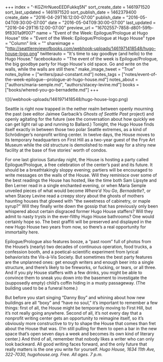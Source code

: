 +++
index = "-KGZHrNueoEEDFukkq5N"
sort_create_date = 1461971520
sort_last_updated = 1461971520
sort_publish_date = 1462379400
create_date = "2016-04-29T16:12:00-07:00"
publish_date = "2016-05-04T09:30:00-07:00"
date = "2016-05-04T09:30:00-07:00"
last_updated = "2016-04-29T16:12:00-07:00"
preview_url = "16702557-7858-d801-59fb-9f8301a9f007"
name = "Event of the Week: Epilogue/Prologue at Hugo House"
title = "Event of the Week: Epilogue/Prologue at Hugo House"
type = "Column"
link = ""
shareimage = "http://seattlereviewofbooks.com/webhook-uploads/1461971418548/hugo-house-logo.png"
twitterauto = "It's time to say goodbye (and hello) to the Hugo House."
facebookauto = "The event of the week is Epilogue/Prologue, the big goodbye party for Hugo House's old space. Go and write on the walls, while the walls are still there."
make_image_tweet = "True"
notes_byline = ["writers/paul-constant.md"]
notes_tags = ["notes/event-of-the-week-epilogue--prologue-at-hugo-house.md"]
notes_about = ["authors/maria-semple.md", "authors/stacey-levine.md"]
books = ["books/whered-you-go-bernadette.md"]
+++
<p class="image">![](/webhook-uploads/1461971418548/hugo-house-logo.png)</p>

Seattle is right now trapped in the nether realm between openly mourning the past (see editor Jaimee Garbacik’s *Ghosts of Seattle Past* project) and openly agitating for the future (see the conversation about how quickly we can get light rail up and running to Ballard.) Tonight, the Hugo House finds itself exactly in between those two polar Seattle extremes, as a kind of Schrödinger’s nonprofit writing center. In twelve days, the House moves to its temporary headquarters on First Hill as a two-year guest of the Frye Art Museum while the old structure is demolished to make way for a shiny new facility at the base of five stories’ worth of condos.

For one last glorious Saturday night, the House is hosting a party called Epilogue/Prologue, a free celebration of the center’s past and its future. It should be a breathtakingly sloppy evening; partiers will be encouraged to write messages on the walls of the House. Will they reminisce over some of the best readings the House has hosted, like the time both Sam Lipsyte and Ben Lerner read in a single enchanted evening, or when Maria Semple unveiled pieces of what would become *Where’d You Go, Bernadette*?, or when Stacey Levine read a creepy story about the ghosts of mothers haunting houses that glowed with "the sweetness of cabinetry, or maple syrup?" Will they finally write down the gossip that has previously only been whispered about certain disgraced former Hugo House staffers? Will they admit to nasty trysts in the ever-filthy Hugo House bathrooms? One would certainly hope so. The best graffiti will be preserved and displayed in the new Hugo House two years from now, so there’s a real opportunity for immortality here.

Epilogue/Prologue also features booze, a “past room” full of photos from the House’s (nearly) two decades of continuous operation, food trucks, a confession booth, and a poetical-scientific experiment from lyrical behaviorists the Vis-à-Vis Society. But sometimes the best party features are the unplanned ones: get enough writers and enough beer into a single structure, and there’s likely to be fireworks, or fucking, or tears, or all three. And if you ply House staffers with a few drinks, you might be able to convince them to sneak you down into the basement to investigate the (supposedly empty) child’s coffin hiding in a musty passageway. (The building used to be a funeral home.) 

But before you start singing “Danny Boy” and whining about how new buildings are all “boxy” and “have no soul,” it’s important to remember a few things: first of all, the House might be temporarily moving to First Hill, but it’s not really going anywhere. Second of all, it’s not every day that a nonprofit writing center gets an opportunity to reimagine itself, so it’s obviously more constructive to try to shape the House that comes than fret about the House that was. (I’m still pulling for them to open a bar in the new space that’s open seven days a week and becomes its own kind of literary center.)  And third of all, remember that nobody likes a writer who can only look backward. All good writing faces forward, and the only future that really matters is the one you write for yourself. *Hugo House, 1634 11th Ave, 322-7030, hugohouse.org. Free. All ages. 7 p.m.* 